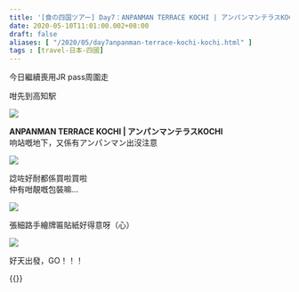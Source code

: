 ```yaml
---
title: '[食の四国ツアー] Day7：ANPANMAN TERRACE KOCHI | アンパンマンテラスKOCHI'
date: 2020-05-10T11:01:00.002+08:00
draft: false
aliases: [ "/2020/05/day7anpanman-terrace-kochi-kochi.html" ]
tags : [travel-日本-四國]
---
```


今日繼續喪用JR pass周圍走

咁先到高知駅  

![](/images/shikoku7b.jpg)

**ANPANMAN TERRACE KOCHI | アンパンマンテラスKOCHI**  
响站嘅地下，又係有アンパンマン出沒注意

![](/images/shikoku7b1.jpg)

諗咗好耐都係買啦買啦  
仲有咁靚嘅包裝嘛...

![](/images/shikoku7b2.jpg)

張細路手繪牌匾貼紙好得意呀（心）  

![](/images/shikoku7b3.jpg)

好天出發，GO！！！

  
{{<shikoku>}}
